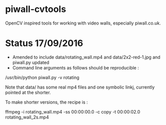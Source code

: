 # piwall-cvtools
OpenCV inspired tools for working with video walls, especially piwall.co.uk.  

# Status 17/09/2016

- Amended to include data/rotating_wall.mp4 and data/2x2-red-1.jpg and piwall.py updated
- Command line arguments as follows should be reproducible :                    

/usr/bin/python piwall.py -v rotating

Note that data/ has some real mp4 files and one symbolic linkj, currently pointed at the shorter.

To make shorter versions, the recipe is : 

ffmpeg -i rotating_wall.mp4 -ss 00:00:00.0 -c copy -t 00:00:02.0 rotating_wall_2s.mp4

